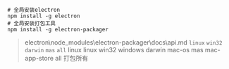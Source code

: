 ```
# 全局安装electron
npm install -g electron
# 全局安装打包工具
npm install -g electron-packager
```
>electron\node_modules\electron-packager\docs\api.md
`linux` `win32` `darwin` `mas` `all`
linux linux
win32 windows
darwin mac-os
mas mac-app-store
all 打包所有
